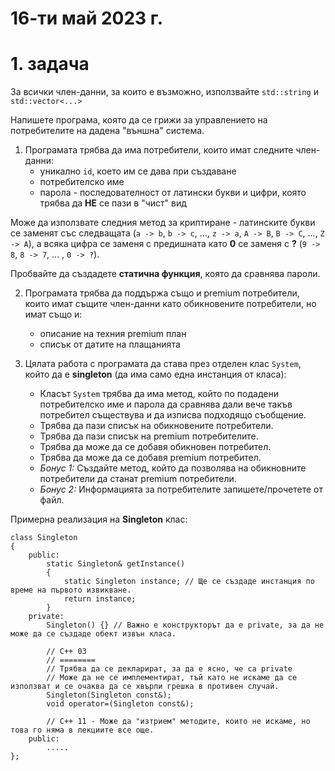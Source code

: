 # 16-ти май 2023 г.

# 1. задача
За всички член-данни, за които е възможно, използвайте `std::string` и `std::vector<...>`    

Напишете програма, която да се грижи за управлението на потребителите на дадена "външна" система.

1. Програмата трябва да има потребители, които имат следните член-данни:
    - уникално `id`, което им се дава при създаване
    - потребителско име
    - парола - последователност от латински букви и цифри, която трябва да **НЕ** се пази в "чист" вид

Може да използвате следния метод за криптиране - латинските букви се заменят със следващата (`a -> b`, `b -> c`, ..., `z -> a`, `A -> B`, `B -> C`, ..., `Z -> A`), а всяка цифра се заменя с предишната като **0** се заменя с **?** (`9 -> 8`, `8 -> 7`, ... , `0 -> ?`).  
    
Пробвайте да създадете **статична функция**, която да сравнява пароли.

2. Програмата трябва да поддържа също и premium потребители, които имат същите член-данни като обикновените потребители, но имат също и:
    - описание на техния premium план
    - списък от датите на плащанията

3. Цялата работа с програмата да става през отделен клас `System`, който да е **singleton** (да има само една инстанция от класа):
    - Класът `System` трябва да има метод, който по подадени потребителско име и парола да сравнява дали вече такъв потребител съществува и да изписва подходящо съобщение.
    - Трябва да пази списък на обикновените потребители.
    - Трябва да пази списък на premium потребителите.
    - Трябва да може да се добавя обикновен потребител.
    - Трябва да може да се добавя premium потребител. 
    - *Бонус 1:* Създайте метод, който да позволява на обикновните потребители да станат premium потребители.
    - *Бонус 2:* Информацията за потребителите запишете/прочетете от файл.
     
Примерна реализация на **Singleton** клас:
```
class Singleton
{
    public:
        static Singleton& getInstance()
        {
            static Singleton instance; // Ще се създаде инстанция по време на първото извикване.
            return instance;
        }
    private:
        Singleton() {} // Важно е конструкторът да е private, за да не може да се създаде обект извън класа.

        // C++ 03
        // ========
        // Трябва да се декларират, за да е ясно, че са private
        // Може да не се имплементират, тъй като не искаме да се използват и се очаква да се хвърли грешка в противен случай.
        Singleton(Singleton const&);
        void operator=(Singleton const&);

        // C++ 11 - Може да "изтрием" методите, които не искаме, но това го няма в лекциите все още.
    public:
        .....
};
```
